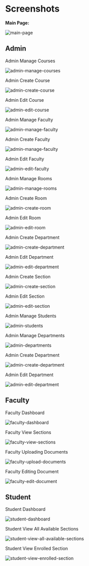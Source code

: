 
# Screenshots

**Main Page:**

![main-page](/public/screenshots/main-page.png)

## Admin

Admin Manage Courses

![admin-manage-courses](/public/screenshots/admin-courses.png)

Admin Create Course

![admin-create-course](/public/screenshots/admin-create-course.png)

Admin Edit Course

![admin-edit-course](/public/screenshots/admin-edit-course.png)

Admin Manage Faculty

![admin-manage-faculty](/public/screenshots/admin-faculties.png)

Admin Create Faculty

![admin-manage-faculty](/public/screenshots/admin-create-faculty.png)

Admin Edit Faculty

![admin-edit-faculty](/public/screenshots/admin-edit-faculty.png)

Admin Manage Rooms

![admin-manage-rooms](/public/screenshots/admin-rooms.png)

Admin Create Room

![admin-create-room](/public/screenshots/admin-create-room.png)

Admin Edit Room

![admin-edit-room](/public/screenshots/admin-edit-room.png)

Admin Create Department

![admin-create-department](/public/screenshots/admin-create-department.png)

Admin Edit Department

![admin-edit-department](/public/screenshots/admin-edit-department.png)

Admin Create Section

![admin-create-section](/public/screenshots/admin-create-section.png)

Admin Edit Section

![admin-edit-section](/public/screenshots/admin-edit-section.png)

Admin Manage Students

![admin-students](/public/screenshots/admin-students.png)

Admin Manage Departments

![admin-departments](/public/screenshots/admin-departments.png)

Admin Create Department

![admin-create-department](/public/screenshots/admin-create-department.png)

Admin Edit Department

![admin-edit-department](/public/screenshots/admin-edit-department.png)

## Faculty

Faculty Dashboard

![faculty-dashboard](/public/screenshots/faculty-view-sections.png)

Faculty View Sections

![faculty-view-sections](/public/screenshots/faculty-view-section.png)

Faculty Uploading Documents

![faculty-upload-documents](/public/screenshots/faculty-uploading-document.png)

Faculty Editing Document

![faculty-edit-document](/public/screenshots/faculty-editing-document.png)

## Student

Student Dashboard

![student-dashboard](/public/screenshots/student-dashboard.png)

Student View All Available Sections

![student-view-all-available-sections](/public/screenshots/student-allsections.png)

Student View Enrolled Section

![student-view-enrolled-section](/public/screenshots/student-view-enrolledsection.png)